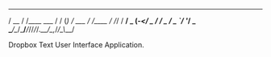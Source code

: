   ____  __           __   _ __        __
 / __ \/ /____  ___ / /  (_) /  ___ _/ /_____
/ /_/ / __/ _ \(_-</ _ \/ / _ \/ _ `/  '_/ _ \
\____/\__/\___/___/_//_/_/_.__/\_,_/_/\_\\___/


Dropbox Text User Interface Application.
